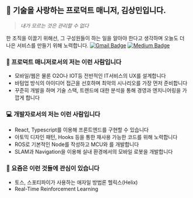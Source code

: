 <h2>🎒 기술을 사랑하는 프로덕트 매니저, <strong>김상민</strong>입니다.</h2>

> _내가 모르는 것은 관리할 수 없다_

한 조직을 이끌기 위해선, 그 구성원들이 하는 일을 알아야 한다고 생각하며 오늘도 더 나은 서비스를 만들기 위해 노력합니다.
[![Gmail Badge](https://img.shields.io/badge/-Gmail-d14836?style=for-the-badge&logo=Gmail&logoColor=white&link=mailto:plantstoen@gmail.com)](mailto:plantstoen@gmail.com)
[![Medium Badge](https://img.shields.io/badge/-Medium-black?style=for-the-badge&logo=Medium&logoColor=white&link=https://medium.com/@plantstoen)](https://medium.com/@plantstoen)

### 🚀 프로덕트 매니저로서의 저는 이런 사람입니다

- 모바일/웹은 물론 O2O나 IOT등 전반적인 IT서비스의 UX를 설계합니다
- 바텀업 방식의 아이디어 접근을 선호하며 최악의 시나리오를 가장 먼저 준비합니다
- 꾸준히 개발을 하며 기술 스택, 트렌드에 대한 분석을 통해 경영과 엔지니어링을 가깝게 합니다

### 💻 개발자로서의 저는 이런 사람입니다

- React, Typescript를 이용해 프론트엔드를 구현할 수 있습니다
- 아토믹 디자인 패턴, Hooks 등을 통한 재사용 가능한 코드를 위해 노력합니다
- ROS로 기본적인 Node를 작성하고 MCU와 를 개발합니다
- SLAM과 Navigation을 이용해 실내 환경에서의 모바일 로봇을 개발합니다

### 🌱 요즘은 이런 것들에 관심이 있습니다

- 토스, 스포티파이가 사용하는 애자일 방법론 헬릭스(Helix)
- Real-Time Reinforcement Learning
